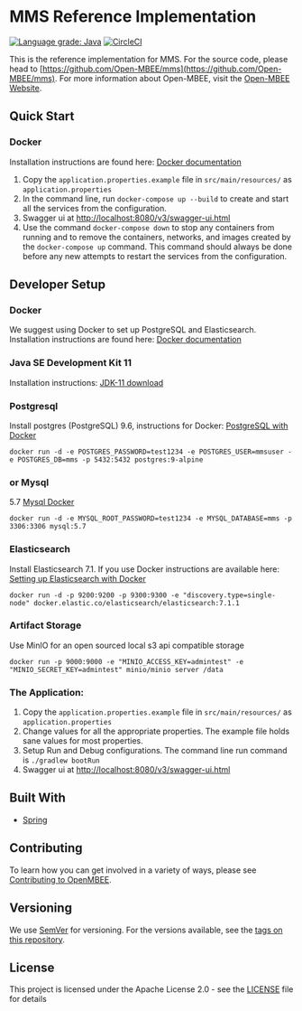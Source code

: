 # MMS Reference Implementation
[![Language grade: Java](https://img.shields.io/lgtm/grade/java/g/Open-MBEE/mms.svg?logo=lgtm&logoWidth=18)](https://lgtm.com/projects/g/Open-MBEE/mms/context:java) [![CircleCI](https://circleci.com/gh/Open-MBEE/mms.svg?style=svg)](https://circleci.com/gh/Open-MBEE/mms)

This is the reference implementation for MMS. For the source code, please head to [https://github.com/Open-MBEE/mms](https://github.com/Open-MBEE/mms). For more information about Open-MBEE, visit the [Open-MBEE Website](https://openmbee.org/).

## Quick Start
### Docker
Installation instructions are found here: [Docker documentation](https://docs.docker.com/)

1. Copy the `application.properties.example` file in `src/main/resources/` as `application.properties`
1. In the command line, run `docker-compose up --build` to create and start all the services from the configuration. 
1. Swagger ui at [http://localhost:8080/v3/swagger-ui.html](http://localhost:8080/v3/swagger-ui.html)
1. Use the command `docker-compose down` to stop any containers from running and to remove the containers, networks, and images created by the `docker-compose up` command. This command should always be done before any new attempts to restart the services from the configuration. 

## Developer Setup
### Docker 
We suggest using Docker to set up PostgreSQL and Elasticsearch.  Installation 
instructions are found here: [Docker documentation](https://docs.docker.com/)

### Java SE Development Kit 11
Installation instructions: [JDK-11 download](https://www.oracle.com/java/technologies/javase-jdk11-downloads.html)

### Postgresql
Install postgres (PostgreSQL) 9.6, instructions for Docker: [PostgreSQL with Docker](https://hub.docker.com/_/postgres)

    docker run -d -e POSTGRES_PASSWORD=test1234 -e POSTGRES_USER=mmsuser -e POSTGRES_DB=mms -p 5432:5432 postgres:9-alpine
    
### or Mysql
5.7 [Mysql Docker](https://hub.docker.com/_/mysql/)

    docker run -d -e MYSQL_ROOT_PASSWORD=test1234 -e MYSQL_DATABASE=mms -p 3306:3306 mysql:5.7

### Elasticsearch
Install Elasticsearch 7.1.  If you use Docker instructions are available here: [Setting up Elasticsearch with Docker](https://www.elastic.co/guide/en/elasticsearch/reference/current/docker.html)

    docker run -d -p 9200:9200 -p 9300:9300 -e "discovery.type=single-node" docker.elastic.co/elasticsearch/elasticsearch:7.1.1

### Artifact Storage
Use MinIO for an open sourced local s3 api compatible storage

    docker run -p 9000:9000 -e "MINIO_ACCESS_KEY=admintest" -e "MINIO_SECRET_KEY=admintest" minio/minio server /data
    
### The Application:
1. Copy the `application.properties.example` file in `src/main/resources/` as `application.properties`
1. Change values for all the appropriate properties. The example file holds sane values for most properties.
1. Setup Run and Debug configurations. The command line run command is `./gradlew bootRun`
1. Swagger ui at [http://localhost:8080/v3/swagger-ui.html](http://localhost:8080/v3/swagger-ui.html)

## Built With

* [Spring](https://spring.io)


## Contributing

To learn how you can get involved in a variety of ways, please see [Contributing to OpenMBEE](https://www.openmbee.org/contribute).

## Versioning

We use [SemVer](http://semver.org/) for versioning. For the versions available, see the [tags on this repository](https://github.com/Open-MBEE/mms-sdvc.git). 


## License

This project is licensed under the Apache License 2.0 - see the [LICENSE](LICENSE) file for details




